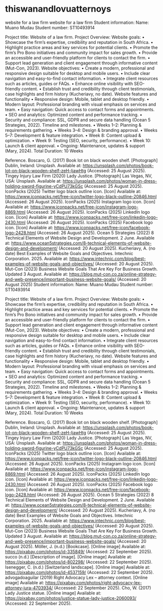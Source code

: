 # thiswanandlovuatternoys
website for a law firm
website for a law firm Student information: Name: Muano Mudau Student number: ST10493914

Project title: Website of a law firm. Project Overview: Website goals: • Showcase the firm’s expertise, credibility and reputation in South Africa. • Highlight practice areas and key services for potential clients. • Promote the firm’s Pro Bono initiatives and community impact for sales growth. • Provide an accessible and user-friendly platform for clients to contact the firm. • Support lead generation and client engagement through informative content (Mut-Con, 2023). Website objectives: • Create a modern, professional and responsive design suitable for desktop and mobile users. • Include clear navigation and easy-to-find contact information. • Integrate client resources such as articles, guides or FAQs. • Enhance online visibility with SEO-friendly content. • Establish trust and credibility through client testimonials, case highlights and firm history (Kucheriavy, no date). Website features and functionality • Responsive design: Mobile, tablet and desktop friendly. • Modern layout: Professional branding with visual emphasis on services and team. • Easy navigation: Quick access to contact forms and appointments. • SEO and analytics: Optimized content and performance tracking. • Security and compliance: SSL, GDPR and secure data handling (Ocean 5 Strategies, 2022). Timeline and milestones. • Weeks 1–2: Planning & requirements gathering. • Weeks 3–4: Design & branding approval. • Weeks 5–7: Development & feature integration. • Week 8: Content upload & optimization. • Week 9: Testing (SEO, security, performance). • Week 10: Launch & client approval. • Ongoing: Maintenance, updates & support (Mary, 2024). Total Duration: 10 Weeks

Reference. Boscaro, G. (2017) Book lot on black wooden shelf. [Photograph] Dublin, Ireland: Unsplash. Available at: https://unsplash.com/photos/book-lot-on-black-wooden-shelf-zeH-ljawHtg (Accessed: 25 August 2025). Tingey Injury Law Firm (2020) Lady Justice. [Photograph] Las Vegas, NV, USA: Unsplash. Available at: https://unsplash.com/photos/woman-in-dress-holding-sword-figurine-yCdPU73kGSc (Accessed: 25 August 2025). IconPacks (2025) Twitter logo black outline icon. [Icon] Available at: https://www.iconpacks.net/free-icon/twitter-logo-black-outline-20846.html (Accessed: 26 August 2025). IconPacks (2025) Instagram logo icon. [Icon] Available at: https://www.iconpacks.net/free-icon/instagram-logo-8869.html (Accessed: 26 August 2025). IconPacks (2025) LinkedIn logo icon. [Icon] Available at: https://www.iconpacks.net/free-icon/linkedin-logo-2430.html (Accessed: 26 August 2025). IconPacks (2025) Facebook logo icon. [Icon] Available at: https://www.iconpacks.net/free-icon/facebook-logo-2428.html (Accessed: 26 August 2025). Ocean 5 Strategies (2022) 8 Technical Elements of Website Design and Development. 2 June. Available at: https://www.ocean5strategies.com/8-technical-elements-of-website-design-and-development/ (Accessed: 20 August 2025). Kucheriavy, A. (no date) Best Examples of Website Goals and Objectives. Intechnic Corporation. 2025. Available at: https://www.intechnic.com/blog/best-examples-of-website-goals-and-objectives/ (Accessed: 20 August 2025). Mut-Con (2023) Business Website Goals That Are Key For Business Growth. Updated 3 August. Available at: https://blog.mut-con.co.za/online-strategy-and-web-presence/important-business-website-goals/ (Accessed: 20 August 2025)
Student information: 
Name: Muano Mudau
Student number: ST10493914

Project title: Website of a law firm.
Project Overview:
Website goals:
•	Showcase the firm’s expertise, credibility and reputation in South Africa.
•	Highlight practice areas and key services for potential clients.
•	Promote the firm’s Pro Bono initiatives and community impact for sales growth.
•	Provide an accessible and user-friendly platform for clients to contact the firm.
•	Support lead generation and client engagement through informative content (Mut-Con, 2023).
Website objectives:
•	Create a modern, professional and responsive design suitable for desktop and mobile users.
•	Include clear navigation and easy-to-find contact information.
•	Integrate client resources such as articles, guides or FAQs.
•	Enhance online visibility with SEO-friendly content.
•	Establish trust and credibility through client testimonials, case highlights and firm history (Kucheriavy, no date).
Website features and functionality
•	Responsive design: Mobile, tablet and desktop friendly.
•	Modern layout: Professional branding with visual emphasis on services and team.
•	Easy navigation: Quick access to contact forms and appointments.
•	SEO and analytics: Optimized content and performance tracking.
•	Security and compliance: SSL, GDPR and secure data handling (Ocean 5 Strategies, 2022).
Timeline and milestones.
•	Weeks 1–2: Planning & requirements gathering.
•	Weeks 3–4: Design & branding approval.
•	Weeks 5–7: Development & feature integration.
•	Week 8: Content upload & optimization.
•	Week 9: Testing (SEO, security, performance).
•	Week 10: Launch & client approval.
•	Ongoing: Maintenance, updates & support (Mary, 2024).
Total Duration: 10 Weeks

Reference.
Boscaro, G. (2017) Book lot on black wooden shelf. [Photograph] Dublin, Ireland: Unsplash. Available at: https://unsplash.com/photos/book-lot-on-black-wooden-shelf-zeH-ljawHtg (Accessed: 25 August 2025).
Tingey Injury Law Firm (2020) Lady Justice. [Photograph] Las Vegas, NV, USA: Unsplash. Available at: https://unsplash.com/photos/woman-in-dress-holding-sword-figurine-yCdPU73kGSc (Accessed: 25 August 2025).
IconPacks (2025) Twitter logo black outline icon. [Icon] Available at: https://www.iconpacks.net/free-icon/twitter-logo-black-outline-20846.html (Accessed: 26 August 2025).
IconPacks (2025) Instagram logo icon. [Icon] Available at: https://www.iconpacks.net/free-icon/instagram-logo-8869.html (Accessed: 26 August 2025).
IconPacks (2025) LinkedIn logo icon. [Icon] Available at: https://www.iconpacks.net/free-icon/linkedin-logo-2430.html (Accessed: 26 August 2025).
IconPacks (2025) Facebook logo icon. [Icon] Available at: https://www.iconpacks.net/free-icon/facebook-logo-2428.html (Accessed: 26 August 2025).
Ocean 5 Strategies (2022) 8 Technical Elements of Website Design and Development. 2 June. Available at: https://www.ocean5strategies.com/8-technical-elements-of-website-design-and-development/ (Accessed: 20 August 2025).
Kucheriavy, A. (no date) Best Examples of Website Goals and Objectives. Intechnic Corporation. 2025. Available at: https://www.intechnic.com/blog/best-examples-of-website-goals-and-objectives/ (Accessed: 20 August 2025).
Mut-Con (2023) Business Website Goals That Are Key For Business Growth. Updated 3 August. Available at: https://blog.mut-con.co.za/online-strategy-and-web-presence/important-business-website-goals/ (Accessed: 20 August 2025).
Möller, J. (n.d.) [Bookcase]. [Online image] Available at: https://pixabay.com/photos/id-335849/ (Accessed: 22 September 2025).
succo (n.d.) [Description of image]. [Online image] Available at: https://pixabay.com/photos/id-802298/ (Accessed: 22 September 2025).
Isenegger, C. (n.d.) [Switzerland landscape]. [Online image] Available at: https://pixabay.com/photos/id-4537159/ (Accessed: 22 September 2025).
advogadoaguilar (2019) Right Advocacy Lex – attorney context. [Online image] Available at: https://pixabay.com/photos/right-advocacy-lex-attorney-jura-4703934/ (Accessed: 22 September 2025).
Cho, W. (2017) Lady Justice statue. [Online image] Available at: https://pixabay.com/photos/justice-statue-lady-justice-2060093/ (Accessed: 22 September 2025).

